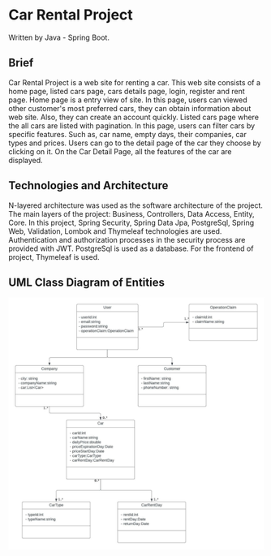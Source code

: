 # Car Rental Project
Written by Java - Spring Boot. 

## Brief
Car Rental Project is a web site for renting a car. This web site consists of a home page, listed cars page, cars details page, login, register
and rent page. Home page is a entry view of site. In this page, users can viewed other customer's most preferred cars, they can obtain information about web site.
Also, they can create an account quickly. Listed cars page where the all cars are listed with pagination. In this page, users can filter cars by specific features.
Such as, car name, empty days, their companies, car types and prices. 
Users can go to the detail page of the car they choose by clicking on it. On the Car Detail Page, all the features of the car are displayed. 

## Technologies and Architecture
N-layered architecture was used as the software architecture of the project. The main layers of the project: Business, Controllers, Data Access, Entity, Core.
In this project, Spring Security, Spring Data Jpa, PostgreSql, Spring Web, Validation, Lombok and Thymeleaf technologies are used.
Authentication and authorization processes in the security process are provided with JWT. PostgreSql is used as a database. 
For the frontend of project, Thymeleaf is used. 

## UML Class Diagram of Entities
<p text-align="center"> 
	<img src="images/car_rental_entity.jpeg" />
</p>